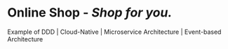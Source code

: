 # Online Shop - _Shop for you._
Example of DDD | Cloud-Native | Microservice Architecture | Event-based Architecture
